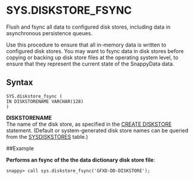 # SYS.DISKSTORE_FSYNC

Flush and fsync all data to configured disk stores, including data in asynchronous persistence queues.

Use this procedure to ensure that all in-memory data is written to configured disk stores. You may want to fsync data in disk stores before copying or backing up disk store files at the operating system level, to ensure that they represent the current state of the SnappyData data.

## Syntax

```pre
SYS.diskstore_fsync (
IN DISKSTORENAME VARCHAR(128)
)
```

**DISKSTORENAME**   
The name of the disk store, as specified in the [CREATE DISKSTORE](../../reference/sql_reference/create-diskstore.md) statement. (Default or system-generated disk store names can be queried from the [SYSDISKSTORES](../../reference/system_tables/sysdiskstores.md) table.)

##Example

**Performs an fsync of the the data dictionary disk store file**:

```pre
snappy> call sys.diskstore_fsync('GFXD-DD-DISKSTORE');
```


